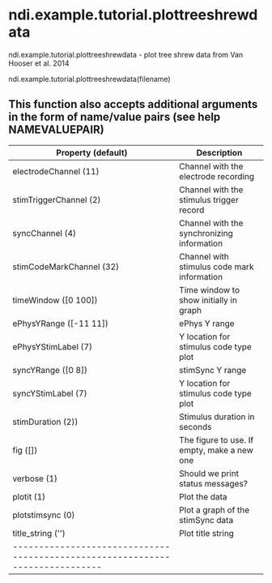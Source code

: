 # ndi.example.tutorial.plottreeshrewdata

  ndi.example.tutorial.plottreeshrewdata - plot tree shrew data from Van Hooser et al. 2014
 
  ndi.example.tutorial.plottreeshrewdata(filename)
 
  
  This function also accepts additional arguments in the form of name/value pairs
  (see help NAMEVALUEPAIR)
  -------------------------------------------------------------------------------
  | Property (default)       | Description                                      |
  | ------------------------ | ------------------------------------------------ |
  | electrodeChannel (11)    | Channel with the electrode recording             |
  | stimTriggerChannel (2)   | Channel with the stimulus trigger record         |
  | syncChannel (4)          | Channel with the synchronizing information       |
  | stimCodeMarkChannel (32) | Channel with stimulus code mark information      |
  | timeWindow ([0 100])     | Time window to show initially in graph           |
  | ePhysYRange ([-11 11])   | ePhys Y range                                    |
  | ePhysYStimLabel (7)      | Y location for stimulus code type plot           |
  | syncYRange ([0 8])       | stimSync Y range                                 |
  | syncYStimLabel (7)       | Y location for stimulus code type plot           |
  | stimDuration (2))        | Stimulus duration in seconds                     |
  | fig ([])                 | The figure to use. If empty, make a new one      |
  | verbose (1)              | Should we print status messages?                 |
  | plotit (1)               | Plot the data                                    |
  | plotstimsync (0)         | Plot a graph of the stimSync data                |
  | title_string ('')        | Plot title string                                |
  |-----------------------------------------------------------------------------|
